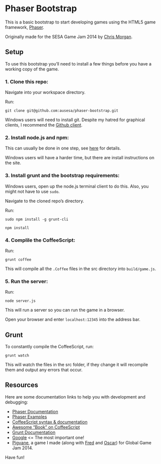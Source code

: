 Phaser Bootstrap
================

This is a basic bootstrap to start developing games using the HTML5 game
framework, [Phaser](https://github.com/photonstorm/phaser).

Originally made for the SESA Game Jam 2014 by [Chris Morgan](https://github.com/drpotato).

## Setup

To use this bootstrap you’ll need to install a few things before you have a
working copy of the game.

### 1. Clone this repo:

Navigate into your workspace directory.

Run:

`git clone git@github.com:ausesa/phaser-bootstrap.git`

Windows users will need to install git. Despite my hatred for graphical clients,
I recommend the [Github client](https://windows.github.com).

### 2. Install node.js and npm:

This can usually be done in one step, see [here](http://nodejs.org) for details.

Windows users will have a harder time, but there are install instructions on the site.

### 3. Install grunt and the bootstrap requirements:

Windows users, open up the node.js terminal client to do this. Also, you might not have to use `sudo`.

Navigate to the cloned repo’s directory.

Run:

`sudo npm install -g grunt-cli`

`npm install`

### 4. Complile the CoffeeScript:

Run:

`grunt coffee`

This will compile all the `.Coffee` files in the src directory into `build/game.js`.

### 5. Run the server:

Run:

`node server.js`

This will run a server so you can run the game in a browser.

Open your browser and enter `localhost:12345` into the address bar.

## Grunt

To constantly compile the CoffeeScript, run:

`grunt watch`

This will watch the files in the src folder, if they change it will recompile
them and output any errors that occur.

## Resources

Here are some documentation links to help you with development and debugging:

* [Phaser Documentation](http://phaser.io/docs/)
* [Phaser Examples](http://phaser.io/examples/)
* [CoffeeScript syntax & documentation](http://coffeescript.org)
* [Awesome “Book” on CoffeeScript](arcturo.github.io/library/coffeescript)
* [Grunt Documentation](http://gruntjs.com)
* [Google](https://google.com) <= The most important one!
* [Pigvane](https://github.com/drpotato/pigvane), a game I made (along with
[Fred](https://github.com/fredrickgogerty) and [Oscar](https://github.com/xxnxT)) for Global Game Jam 2014.

Have fun!
